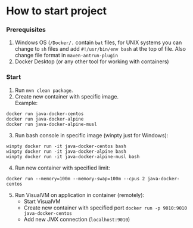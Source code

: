 # How to start project

### Prerequisites

1. Windows OS (`/Docker/.` contain `bat` files, for UNIX systems you can change to `sh` files and add 
`#!/usr/bin/env bash` at the top of file. Also change file format in `maven-antrun-plugin`<br>
2. Docker Desktop (or any other tool for working with containers)<br>

### Start

1. Run `mvn clean package`.<br>
2. Create new container with specific image.<br>
Example:
```
docker run java-docker-centos
docker run java-docker-alpine
docker run java-docker-alpine-musl
```
3. Run bash console in specific image (winpty just for Windows):
```
winpty docker run -it java-docker-centos bash
winpty docker run -it java-docker-alpine bash
winpty docker run -it java-docker-alpine-musl bash
```
4. Run new container with specified limit:
```
docker run --memory=100m --memory-swap=100m --cpus 2 java-docker-centos
```
5. Run VisualVM on application in container (remotely):
    - Start VisualVM
    - Create new container with specified port `docker run -p 9010:9010 java-docker-centos`
    - Add new JMX connection (`localhost:9010`)